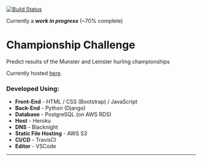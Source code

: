 [![Build Status](https://travis-ci.org/endamccarthy/ChampionshipChallenge.svg?branch=production)](https://travis-ci.org/endamccarthy/ChampionshipChallenge)

Currently a ***work in progress*** (~70% complete)

# Championship Challenge 
Predict results of the Munster and Leinster hurling championships

Currently hosted [here](https://www.championshipchallenge.ie/).

### Developed Using: 
- **Front-End** - HTML / CSS (Bootstrap) / JavaScript
- **Back-End** - Python (Django)
- **Database** - PostgreSQL (on AWS RDS)
- **Host** - Heroku
- **DNS** - Blacknight
- **Static File Hosting** - AWS S3
- **CI/CD** - TravisCI
- **Editor** - VSCode

---
